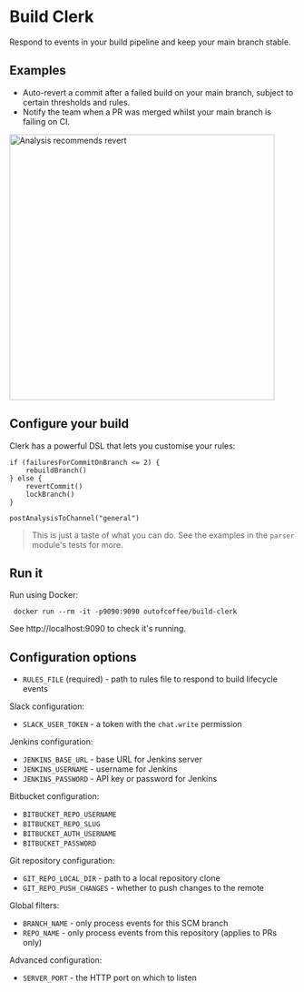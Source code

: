 Build Clerk
===========

Respond to events in your build pipeline and keep your main branch stable.

## Examples

* Auto-revert a commit after a failed build on your main branch, subject to certain thresholds and rules. 
* Notify the team when a PR was merged whilst your main branch is failing on CI.

<img alt="Analysis recommends revert" src="https://github.com/outofcoffee/build-clerk/raw/master/docs/img/build_analysis_revert.png" width="467">

## Configure your build

Clerk has a powerful DSL that lets you customise your rules:

```
if (failuresForCommitOnBranch <= 2) {
    rebuildBranch()
} else {
    revertCommit()
    lockBranch()
}

postAnalysisToChannel("general")
```

> This is just a taste of what you can do. See the examples in the `parser` module's tests for more.

## Run it

Run using Docker:

	 docker run --rm -it -p9090:9090 outofcoffee/build-clerk

See http://localhost:9090 to check it's running.

## Configuration options

* `RULES_FILE` (required) - path to rules file to respond to build lifecycle events

Slack configuration:

* `SLACK_USER_TOKEN` - a token with the `chat.write` permission

Jenkins configuration:

* `JENKINS_BASE_URL` - base URL for Jenkins server
* `JENKINS_USERNAME` - username for Jenkins
* `JENKINS_PASSWORD` - API key or password for Jenkins

Bitbucket configuration:

* `BITBUCKET_REPO_USERNAME`
* `BITBUCKET_REPO_SLUG`
* `BITBUCKET_AUTH_USERNAME`
* `BITBUCKET_PASSWORD`

Git repository configuration:

* `GIT_REPO_LOCAL_DIR` - path to a local repository clone
* `GIT_REPO_PUSH_CHANGES` - whether to push changes to the remote

Global filters:

* `BRANCH_NAME` - only process events for this SCM branch
* `REPO_NAME` - only process events from this repository (applies to PRs only)

Advanced configuration:

* `SERVER_PORT` - the HTTP port on which to listen
